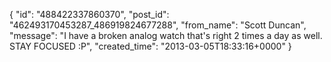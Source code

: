  {
   "id": "488422337860370",
   "post_id": "462493170453287_486919824677288",
   "from_name": "Scott Duncan",
   "message": "I have a broken analog watch that's right 2 times a day as well. STAY FOCUSED :P",
   "created_time": "2013-03-05T18:33:16+0000"
 }
